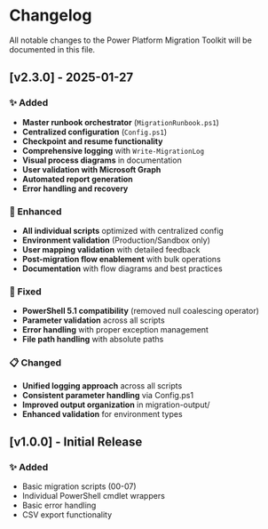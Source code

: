 # Changelog

All notable changes to the Power Platform Migration Toolkit will be documented in this file.

## [v2.3.0] - 2025-01-27

### ✨ Added
- **Master runbook orchestrator** (`MigrationRunbook.ps1`)
- **Centralized configuration** (`Config.ps1`)
- **Checkpoint and resume functionality**
- **Comprehensive logging** with `Write-MigrationLog`
- **Visual process diagrams** in documentation
- **User validation with Microsoft Graph**
- **Automated report generation**
- **Error handling and recovery**

### 🔧 Enhanced
- **All individual scripts** optimized with centralized config
- **Environment validation** (Production/Sandbox only)
- **User mapping validation** with detailed feedback
- **Post-migration flow enablement** with bulk operations
- **Documentation** with flow diagrams and best practices

### 🐛 Fixed
- **PowerShell 5.1 compatibility** (removed null coalescing operator)
- **Parameter validation** across all scripts
- **Error handling** with proper exception management
- **File path handling** with absolute paths

### 📋 Changed
- **Unified logging approach** across all scripts
- **Consistent parameter handling** via Config.ps1
- **Improved output organization** in migration-output/
- **Enhanced validation** for environment types

## [v1.0.0] - Initial Release

### ✨ Added
- Basic migration scripts (00-07)
- Individual PowerShell cmdlet wrappers
- Basic error handling
- CSV export functionality